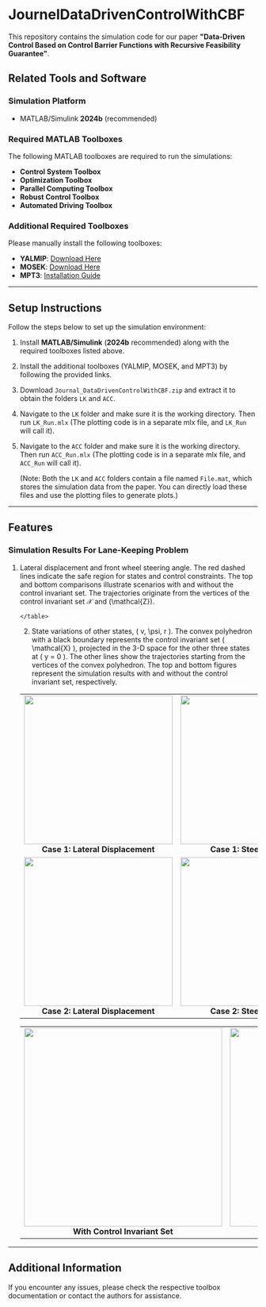 # JournelDataDrivenControlWithCBF

This repository contains the simulation code for our paper **"Data-Driven Control Based on Control Barrier Functions with Recursive Feasibility Guarantee"**.

## **Related Tools and Software**

### **Simulation Platform**
- MATLAB/Simulink **2024b** (recommended)
  
### **Required MATLAB Toolboxes**
The following MATLAB toolboxes are required to run the simulations:
- **Control System Toolbox**
- **Optimization Toolbox**
- **Parallel Computing Toolbox**
- **Robust Control Toolbox**
- **Automated Driving Toolbox**

### **Additional Required Toolboxes**
Please manually install the following toolboxes:
- **YALMIP**: [Download Here](https://yalmip.github.io/download/)
- **MOSEK**: [Download Here](https://www.mosek.com/downloads/)
- **MPT3**: [Installation Guide](https://www.mpt3.org/pmwiki.php/Main/Installation)

---

## **Setup Instructions**
Follow the steps below to set up the simulation environment:

1. Install **MATLAB/Simulink** (**2024b** recommended) along with the required toolboxes listed above.
2. Install the additional toolboxes (YALMIP, MOSEK, and MPT3) by following the provided links.
3. Download `Journal_DataDrivenControlWithCBF.zip` and extract it to obtain the folders `LK` and `ACC`.
4. Navigate to the `LK` folder and make sure it is the working directory. Then run `LK_Run.mlx` (The plotting code is in a separate mlx file, and `LK_Run` will call it).
5. Navigate to the `ACC` folder and make sure it is the working directory. Then run `ACC_Run.mlx` (The plotting code is in a separate mlx file, and `ACC_Run` will call it).
   
   (Note: Both the `LK` and `ACC` folders contain a file named `File.mat`, which stores the simulation data from the paper. You can directly load these files and use the plotting files to generate plots.)

---
## **Features**
### **Simulation Results For Lane-Keeping Problem**
  1. Lateral displacement and front wheel steering angle. The red dashed lines indicate the safe region for states and control constraints. The top and bottom comparisons illustrate scenarios with and without the control invariant set. The trajectories originate from the vertices of the control invariant set $\mathcal{X}$ and \(\mathcal{Z}\).
        <table>
        <tr>
            <td align="center">
                <img src="https://raw.githubusercontent.com/aicpslab/DDControlWithCBF/main/LK/Figures/LK3.jpg" width="300"><br>
                <b>Case 1: Lateral Displacement</b>
            </td>
            <td align="center">
                <img src="https://raw.githubusercontent.com/aicpslab/DDControlWithCBF/main/LK/Figures/LK5.jpg" width="300"><br>
                <b>Case 1: Steering Angle</b>
            </td>
        </tr>
        <tr>
            <td align="center">
                <img src="https://raw.githubusercontent.com/aicpslab/DDControlWithCBF/main/LK/Figures/LK4.jpg" width="300"><br>
                <b>Case 2: Lateral Displacement</b>
            </td>
            <td align="center">
                <img src="https://raw.githubusercontent.com/aicpslab/DDControlWithCBF/main/LK/Figures/LK6.jpg" width="300"><br>
                <b>Case 2: Steering Angle</b>
            </td>
        </tr>
    </table>
    
2. State variations of other states, \( v, \psi, r \). The convex polyhedron with a black boundary represents the control invariant set \( \mathcal{X} \), projected in the 3-D space for the other three states at \( y = 0 \). The other lines show the trajectories starting from the vertices of the convex polyhedron. The top and bottom figures represent the simulation results with and without the control invariant set, respectively.

    <table>
        <tr>
            <td align="center">
                <img src="https://raw.githubusercontent.com/aicpslab/DDControlWithCBF/main/LK/Figures/LK1.jpg" width="400"><br>
                <b>With Control Invariant Set</b>
            </td>
            <td align="center">
                <img src="https://raw.githubusercontent.com/aicpslab/DDControlWithCBF/main/LK/Figures/LK2.jpg" width="400"><br>
                <b>Without Control Invariant Set</b>
            </td>
        </tr>
    </table>




---

## **Additional Information**
If you encounter any issues, please check the respective toolbox documentation or contact the authors for assistance.
